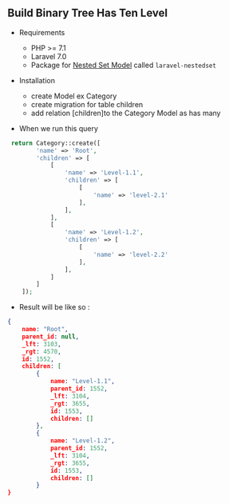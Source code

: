 ## Build Binary Tree Has Ten Level
- Requirements 
    - PHP >= 7.1
    - Laravel 7.0
    - Package for [Nested Set Model]('https://github.com/lazychaser/laravel-nestedset') called `laravel-nestedset`

- Installation
    - create Model ex Category
    - create migration for table children
    - add relation [children]to the Category Model as has many

- When we run this query 
```php
 return Category::create([
        'name' => 'Root',
        'children' => [
            [
                'name' => 'Level-1.1',
                'children' => [
                    [
                        'name' => 'level-2.1'
                    ],
                ],
            ],
            [
                'name' => 'Level-1.2',
                'children' => [
                    [
                        'name' => 'level-2.2'
                    ],
                ],
            ]
        ]
    ]);
```

- Result will be like so : 
```json
{
    name: "Root",
    parent_id: null,
    _lft: 3103,
    _rgt: 4570,
    id: 1552,
    children: [
        {
            name: "Level-1.1",
            parent_id: 1552,
            _lft: 3104,
            _rgt: 3655,
            id: 1553,
            children: []
        },
        {
            name: "Level-1.2",
            parent_id: 1552,
            _lft: 3104,
            _rgt: 3655,
            id: 1553,
            children: []
        }
}
```
